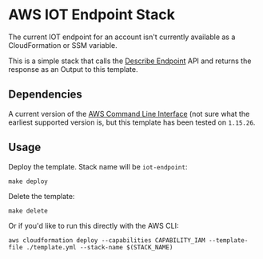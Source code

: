 # AWS IOT Endpoint Stack

The current IOT endpoint for an account isn't currently available as a CloudFormation or SSM variable.

This is a simple stack that calls the [Describe Endpoint](https://docs.aws.amazon.com/iot/latest/apireference/API_DescribeEndpoint.html) API and returns the response as an Output to this template.

## Dependencies

A current version of the [AWS Command Line Interface](https://aws.amazon.com/cli/) (not sure what the earliest supported version is, but this template has been tested on `1.15.26`.

## Usage

Deploy the template. Stack name will be `iot-endpoint`:

`make deploy`

Delete the template:

`make delete`

Or if you'd like to run this directly with the AWS CLI:

`aws cloudformation deploy --capabilities CAPABILITY_IAM --template-file ./template.yml --stack-name $(STACK_NAME)`
